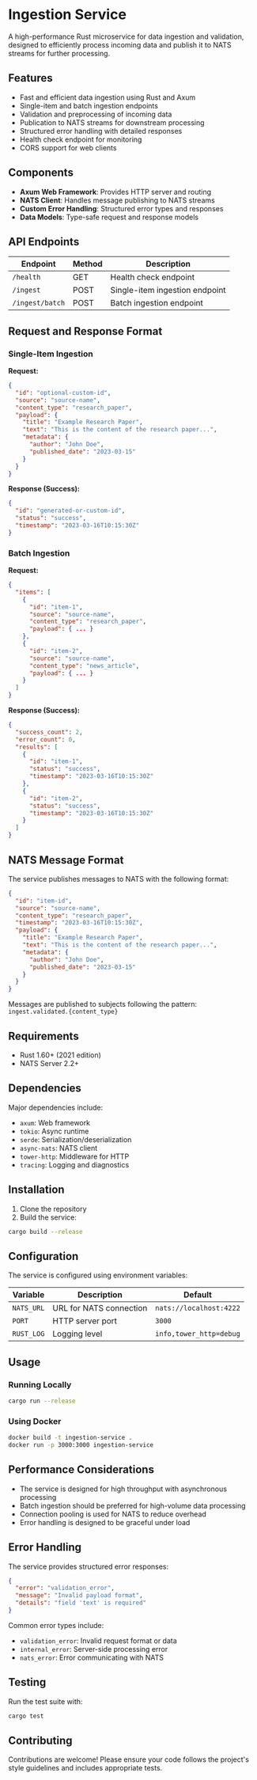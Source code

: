 # Ingestion Service

A high-performance Rust microservice for data ingestion and validation, designed to efficiently process incoming data and publish it to NATS streams for further processing.

## Features

- Fast and efficient data ingestion using Rust and Axum
- Single-item and batch ingestion endpoints
- Validation and preprocessing of incoming data
- Publication to NATS streams for downstream processing
- Structured error handling with detailed responses
- Health check endpoint for monitoring
- CORS support for web clients

## Components

- **Axum Web Framework**: Provides HTTP server and routing
- **NATS Client**: Handles message publishing to NATS streams
- **Custom Error Handling**: Structured error types and responses
- **Data Models**: Type-safe request and response models

## API Endpoints

| Endpoint | Method | Description |
|----------|--------|-------------|
| `/health` | GET | Health check endpoint |
| `/ingest` | POST | Single-item ingestion endpoint |
| `/ingest/batch` | POST | Batch ingestion endpoint |

## Request and Response Format

### Single-Item Ingestion

**Request:**
```json
{
  "id": "optional-custom-id",
  "source": "source-name",
  "content_type": "research_paper",
  "payload": {
    "title": "Example Research Paper",
    "text": "This is the content of the research paper...",
    "metadata": {
      "author": "John Doe",
      "published_date": "2023-03-15"
    }
  }
}
```

**Response (Success):**
```json
{
  "id": "generated-or-custom-id",
  "status": "success",
  "timestamp": "2023-03-16T10:15:30Z"
}
```

### Batch Ingestion

**Request:**
```json
{
  "items": [
    {
      "id": "item-1",
      "source": "source-name",
      "content_type": "research_paper",
      "payload": { ... }
    },
    {
      "id": "item-2",
      "source": "source-name",
      "content_type": "news_article",
      "payload": { ... }
    }
  ]
}
```

**Response (Success):**
```json
{
  "success_count": 2,
  "error_count": 0,
  "results": [
    {
      "id": "item-1",
      "status": "success",
      "timestamp": "2023-03-16T10:15:30Z"
    },
    {
      "id": "item-2",
      "status": "success",
      "timestamp": "2023-03-16T10:15:30Z"
    }
  ]
}
```

## NATS Message Format

The service publishes messages to NATS with the following format:

```json
{
  "id": "item-id",
  "source": "source-name",
  "content_type": "research_paper",
  "timestamp": "2023-03-16T10:15:30Z",
  "payload": {
    "title": "Example Research Paper",
    "text": "This is the content of the research paper...",
    "metadata": {
      "author": "John Doe",
      "published_date": "2023-03-15"
    }
  }
}
```

Messages are published to subjects following the pattern: `ingest.validated.{content_type}`

## Requirements

- Rust 1.60+ (2021 edition)
- NATS Server 2.2+

## Dependencies

Major dependencies include:
- `axum`: Web framework
- `tokio`: Async runtime
- `serde`: Serialization/deserialization
- `async-nats`: NATS client
- `tower-http`: Middleware for HTTP
- `tracing`: Logging and diagnostics

## Installation

1. Clone the repository
2. Build the service:

```bash
cargo build --release
```

## Configuration

The service is configured using environment variables:

| Variable | Description | Default |
|----------|-------------|---------|
| `NATS_URL` | URL for NATS connection | `nats://localhost:4222` |
| `PORT` | HTTP server port | `3000` |
| `RUST_LOG` | Logging level | `info,tower_http=debug` |

## Usage

### Running Locally

```bash
cargo run --release
```

### Using Docker

```bash
docker build -t ingestion-service .
docker run -p 3000:3000 ingestion-service
```

## Performance Considerations

- The service is designed for high throughput with asynchronous processing
- Batch ingestion should be preferred for high-volume data processing
- Connection pooling is used for NATS to reduce overhead
- Error handling is designed to be graceful under load

## Error Handling

The service provides structured error responses:

```json
{
  "error": "validation_error",
  "message": "Invalid payload format",
  "details": "field 'text' is required"
}
```

Common error types include:
- `validation_error`: Invalid request format or data
- `internal_error`: Server-side processing error
- `nats_error`: Error communicating with NATS

## Testing

Run the test suite with:

```bash
cargo test
```

## Contributing

Contributions are welcome! Please ensure your code follows the project's style guidelines and includes appropriate tests. 